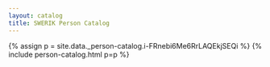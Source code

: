 ```yaml
---
layout: catalog
title: SWERIK Person Catalog
---
```

{% assign p = site.data._person-catalog.i-FRnebi6Me6RrLAQEkjSEQi %}
{% include person-catalog.html p=p %}

